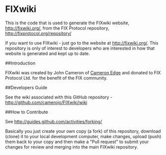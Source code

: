 # FIXwiki

This is the code that is used to generate the FIXwiki website, http://fixwiki.org/, from the FIX Protocol repository, http://fixprotocol.org/repository/

If you want to use FIXwiki - just go to the website at http://fixwiki.org/. This repository is only of interest to developers who are interested in how that website is generated and kept up to date.

##Introduction

FIXwiki was created by John Cameron of [Cameron Edge](http://cameronedge.com/) and donated to FIX Protocol Ltd. for the benefit of the FIX community. 

##Developers Guide

See the wiki associated with this GitHub repository - http://github.com/camerojo/FIXwiki/wiki

##How to Contribute

See http://guides.github.com/activities/forking/

Basically you just create your own copy (a fork) of this repository, download (clone) it to your local development computer, make changes, upload (push) them back to your copy and then make a "Pull request" to submit your changes for review and merging into the main FIXwiki repository.
